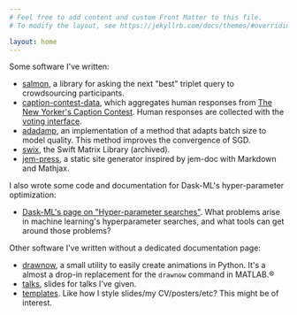 ```yaml
---
# Feel free to add content and custom Front Matter to this file.
# To modify the layout, see https://jekyllrb.com/docs/themes/#overriding-theme-defaults

layout: home
---
```


Some software I've written:

* [salmon], a library for asking the next "best" triplet query to crowdsourcing
  participants.
* [caption-contest-data], which aggregates human responses from [The New
  Yorker's Caption Contest][tny]. Human responses are collected with the
  [voting interface][cc-vote].
* [adadamp], an implementation of a method that adapts batch size to model
  quality. This method improves the convergence of SGD.
* [swix], the Swift Matrix Library (archived).
* [jem-press], a static site generator inspired by jem-doc with Markdown and
  Mathjax.

I also wrote some code and documentation for Dask-ML's hyper-parameter
optimization:

* [Dask-ML's page on "Hyper-parameter searches"][daskml]. What problems arise in machine
  learning's hyperparameter searches, and what tools can get around those
  problems?


Other software I've written without a dedicated documentation page:

* [drawnow], a small utility to easily create animations in Python. It's a
  almost a drop-in replacement for the `drawnow` command in MATLAB.®
* [talks], slides for talks I've given.
* [templates]. Like how I style slides/my CV/posters/etc? This might be of
  interest.

[tny]:https://www.newyorker.com/cartoons/contest
[caption-contest-data]:http://nextml.github.io/caption-contest-data/
[cc-vote]:http://nextml.org/captioncontest
[daskml]:https://ml.dask.org/hyper-parameter-search.html
[jem-doc]:http://jemdoc.jaboc.net/
[talks]:https://github.com/stsievert/talks
[templates]:https://github.com/stsievert/templates
[salmon]:/salmon
[adadamp]:/adadamp
[swix]:/swix
[drawnow]:https://github.com/stsievert/python-drawnow
[jem-press]:/jem-press
